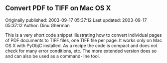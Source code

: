 ## Convert PDF to TIFF on Mac OS X 
Originally published: 2003-09-17 05:37:12 
Last updated: 2003-09-17 05:37:12 
Author: Dinu Gherman 
 
This is a very short code snippet illustrating how to convert individual pages of PDF documents to TIFF files, one TIFF file per page. It works only on Mac OS X with PyObjC installed. As a recipe the code is compact and does not check for many error conditions, etc. The more extended version does so and can also be used as a command-line tool.